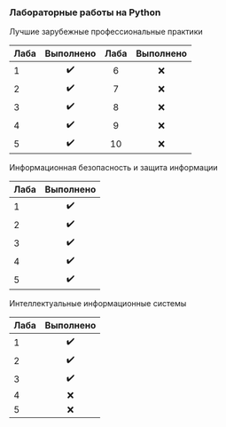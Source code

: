 ### Лабораторные работы на Python

Лучшие зарубежные профессиональные практики

| Лаба          | Выполнено        | Лаба         | Выполнено     |
| ------------- |:----------------:|:------------:|:-------------:|
| 1             |:heavy_check_mark:|6             | :x:           |
| 2             |:heavy_check_mark:|7             | :x:           |
| 3             |:heavy_check_mark:|8             | :x:           |
| 4             |:heavy_check_mark:|9             | :x:           |
| 5             |:heavy_check_mark:|10            | :x:           |

Информационная безопасность и защита информации

| Лаба          | Выполнено        |
| ------------- |:----------------:|
| 1             |:heavy_check_mark:|
| 2             |:heavy_check_mark:|
| 3             |:heavy_check_mark:|
| 4             |:heavy_check_mark:|
| 5             |:heavy_check_mark:|

Интеллектуальные информационные системы

| Лаба          | Выполнено        |
| ------------- |:----------------:|
| 1             |:heavy_check_mark:|
| 2             |:heavy_check_mark:|
| 3             |:heavy_check_mark:|
| 4             | :x:              |
| 5             | :x:              |
